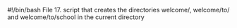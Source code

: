 #!/bin/bash
File 17. script that creates the directories welcome/, welcome/to/ and welcome/to/school in the current directory
